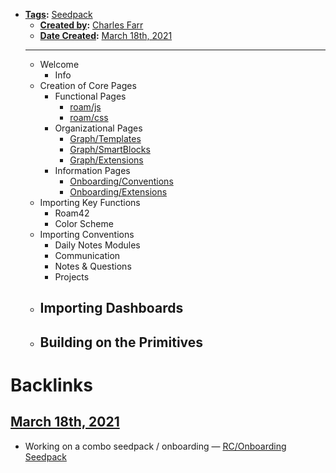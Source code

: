 - **[Tags](<../Tags.md>):** [Seedpack](<../Seedpack.md>)
    - **[Created by](<../Created by.md>):** [Charles Farr](<../Charles Farr.md>)
    - **[Date Created](<../Date Created.md>):** [March 18th, 2021](<../March 18th, 2021.md>)
    - ---
    - Welcome
        - Info
    - Creation of Core Pages
        - Functional Pages
            - [roam/js](<../roam/js.md>)
            - [roam/css](<../roam/css.md>)
        - Organizational Pages
            - [Graph/Templates](<../Graph/Templates.md>)
            - [Graph/SmartBlocks](<../Graph/SmartBlocks.md>)
            - [Graph/Extensions](<../Graph/Extensions.md>)
        - Information Pages
            - [Onboarding/Conventions](<../Onboarding/Conventions.md>)
            - [Onboarding/Extensions](<../Onboarding/Extensions.md>)
    - Importing Key Functions
        - Roam42
        - Color Scheme
    - Importing Conventions
        - Daily Notes Modules
        - Communication
        - Notes & Questions
        - Projects
    - Importing Dashboards
        - 
    - Building on the Primitives
        - 

# Backlinks
## [March 18th, 2021](<March 18th, 2021.md>)
- Working on a combo seedpack / onboarding — [RC/Onboarding Seedpack](<../RC/Onboarding Seedpack.md>)

